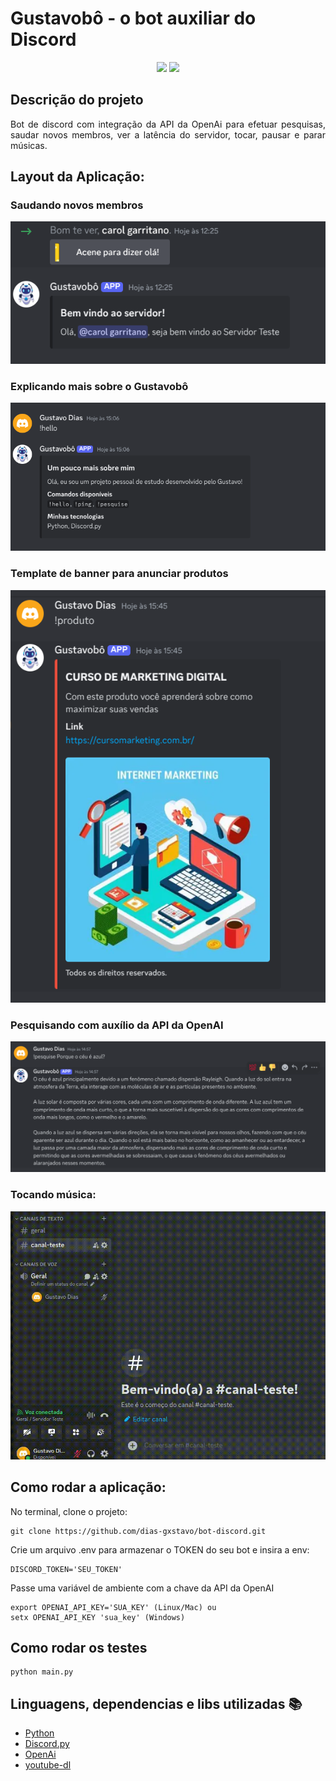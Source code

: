 <h1>Gustavobô - o bot auxiliar do Discord</h1>

<p align="center">
  <img src="https://img.shields.io/static/v1?label=Python&message=3.12.7&color=blue&style=for-the-badge&logo=python"/>
  <img src="http://img.shields.io/static/v1?label=STATUS&message=CONCLUIDO&color=GREEN&style=for-the-badge"/>
</p>

## Descrição do projeto

<p align="justify">
  Bot de discord com integração da API da OpenAi para efetuar pesquisas, saudar novos membros, ver a latência do servidor, tocar, pausar e parar músicas.
</p>

## Layout da Aplicação:

### Saudando novos membros
![new_member](assets/images/new_member.png)

### Explicando mais sobre o Gustavobô
![hello](assets/images/hello.png)

### Template de banner para anunciar produtos
![products](assets/images/products.png)

### Pesquisando com auxílio da API da OpenAI
![searching](assets/images/searching.png)

### Tocando música:
![searching](assets/images/playing_music.gif)


## Como rodar a aplicação:

No terminal, clone o projeto:

```
git clone https://github.com/dias-gxstavo/bot-discord.git
```

Crie um arquivo .env para armazenar o TOKEN do seu bot e insira a env:

```
DISCORD_TOKEN='SEU_TOKEN'
```

Passe uma variável de ambiente com a chave da API da OpenAI
```
export OPENAI_API_KEY='SUA_KEY' (Linux/Mac) ou
setx OPENAI_API_KEY 'sua_key' (Windows)
```

## Como rodar os testes

```
python main.py
```

## Linguagens, dependencias e libs utilizadas 📚

- [Python](https://docs.python.org/3/)
- [Discord.py](https://discordpy.readthedocs.io/en/stable/)
- [OpenAi](https://platform.openai.com/docs/api-reference)
- [youtube-dl](https://github.com/ytdl-org/youtube-dl)


